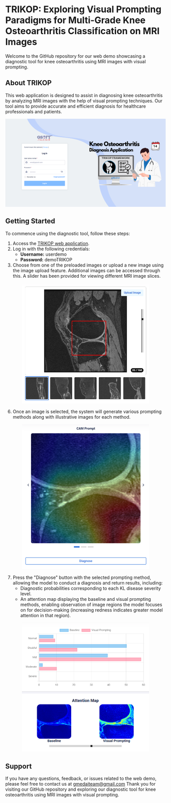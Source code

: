 # TRIKOP: Exploring Visual Prompting Paradigms for Multi-Grade Knee Osteoarthritis Classification on MRI Images

Welcome to the GitHub repository for our web demo showcasing a diagnostic tool for knee osteoarthritis using MRI images with visual prompting.

## About TRIKOP
This web application is designed to assist in diagnosing knee osteoarthritis by analyzing MRI images with the help of visual prompting techniques. Our tool aims to provide accurate and efficient diagnosis for healthcare professionals and patients.
<p align="center">
   <img src="https://github.com/GlobalAILab/TRIKOP/blob/main/images/login_page.png" alt="Login page" width="700">
</p>

## Getting Started
To commence using the diagnostic tool, follow these steps:
1. Access the [TRIKOP web application](https://trikop.gmedai.com/account/login).
2. Log in with the following credentials:
   - **Username:** userdemo
   - **Password:** demoTRIKOP
4. Choose from one of the preloaded images or upload a new image using the image upload feature. Additional images can be accessed through this. A slider has been provided for viewing different MRI image slices.
<p align="center">
<img src="https://github.com/GlobalAILab/TRIKOP/blob/main/images/upload_image.png" alt="Upload image function" width="400">
</p>

6. Once an image is selected, the system will generate various prompting methods along with illustrative images for each method.
<p align="center">
<img src="https://github.com/GlobalAILab/TRIKOP/blob/main/images/Choose_prompt_method.png" alt="Upload image function" width="400">
</p>

7. Press the "Diagnose" button with the selected prompting method, allowing the model to conduct a diagnosis and return results, including:
   - Diagnostic probabilities corresponding to each KL disease severity level.
   - An attention map displaying the baseline and visual prompting methods, enabling observation of image regions the model focuses on for decision-making (increasing redness indicates greater model attention in that region).
<p align="center">
<img src="https://github.com/GlobalAILab/TRIKOP/blob/main/images/result.png" alt="Diagnostic results" width="400">
</p>

## Support
If you have any questions, feedback, or issues related to the web demo, please feel free to contact us at gmedaiteam@gmail.com
Thank you for visiting our GitHub repository and exploring our diagnostic tool for knee osteoarthritis using MRI images with visual prompting.
